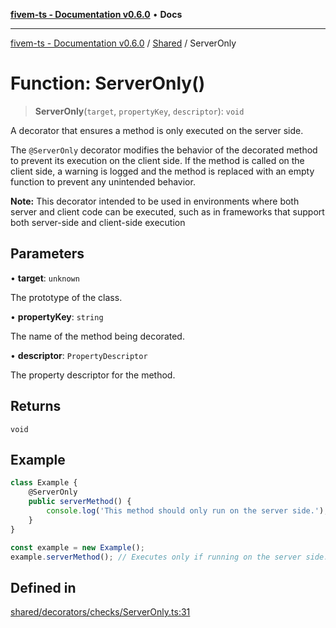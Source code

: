 [**fivem-ts - Documentation v0.6.0**](../../../README.md) • **Docs**

***

[fivem-ts - Documentation v0.6.0](../../../README.md) / [Shared](../README.md) / ServerOnly

# Function: ServerOnly()

> **ServerOnly**(`target`, `propertyKey`, `descriptor`): `void`

A decorator that ensures a method is only executed on the server side.

The `@ServerOnly` decorator modifies the behavior of the decorated method to prevent its execution
on the client side. If the method is called on the client side, a warning is logged and the method is replaced
with an empty function to prevent any unintended behavior.

**Note:** This decorator intended to be used in environments where both server and client code can be executed,
such as in frameworks that support both server-side and client-side execution

## Parameters

• **target**: `unknown`

The prototype of the class.

• **propertyKey**: `string`

The name of the method being decorated.

• **descriptor**: `PropertyDescriptor`

The property descriptor for the method.

## Returns

`void`

## Example

```ts
class Example {
    @ServerOnly
    public serverMethod() {
        console.log('This method should only run on the server side.');
    }
}

const example = new Example();
example.serverMethod(); // Executes only if running on the server side.
```

## Defined in

[shared/decorators/checks/ServerOnly.ts:31](https://github.com/Purpose-Dev/fivem-ts/blob/main/src/shared/decorators/checks/ServerOnly.ts#L31)
